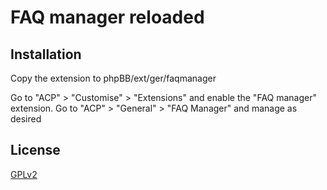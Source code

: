 # FAQ manager reloaded

## Installation

Copy the extension to phpBB/ext/ger/faqmanager

Go to "ACP" > "Customise" > "Extensions" and enable the "FAQ manager" extension.
Go to "ACP" > "General" > "FAQ Manager" and manage as desired

## License

[GPLv2](license.txt)
